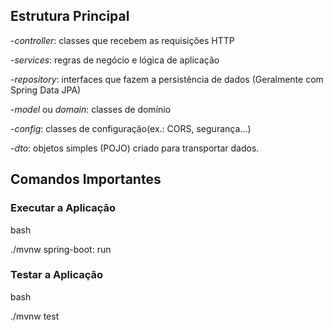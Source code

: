 ## Estrutura Principal

-*controller*: classes que recebem as requisições HTTP

-*services*: regras de negócio e lógica de aplicação

-*repository*: interfaces que fazem a persistência de dados
(Geralmente com Spring Data JPA)

-*model* ou *domain*: classes de domínio

-*config*: classes de configuração(ex.: CORS, segurança...)

-*dto*: objetos simples (POJO) criado para transportar dados.

## Comandos Importantes


### Executar a Aplicação
bash

./mvnw spring-boot: run

### Testar a Aplicação
bash

./mvnw test
